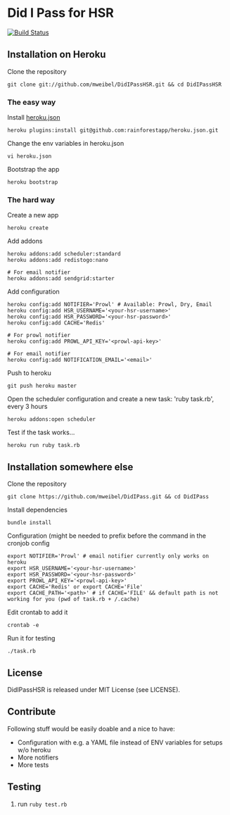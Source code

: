 # Did I Pass for HSR

[![Build Status](https://travis-ci.org/mweibel/DidIPassHSR.png)](https://travis-ci.org/mweibel/DidIPassHSR)

## Installation on Heroku

Clone the repository

    git clone git://github.com/mweibel/DidIPassHSR.git && cd DidIPassHSR

### The easy way

Install [heroku.json](https://github.com/rainforestapp/heroku.json#herokujson)

	heroku plugins:install git@github.com:rainforestapp/heroku.json.git

Change the env variables in heroku.json

	vi heroku.json

Bootstrap the app

	heroku bootstrap

### The hard way

Create a new app

    heroku create

Add addons

    heroku addons:add scheduler:standard
    heroku addons:add redistogo:nano

    # For email notifier
    heroku addons:add sendgrid:starter

Add configuration

    heroku config:add NOTIFIER='Prowl' # Available: Prowl, Dry, Email
    heroku config:add HSR_USERNAME='<your-hsr-username>'
    heroku config:add HSR_PASSWORD='<your-hsr-password>'
    heroku config:add CACHE='Redis'

    # For prowl notifier
    heroku config:add PROWL_API_KEY='<prowl-api-key>'

    # For email notifier
    heroku config:add NOTIFICATION_EMAIL='<email>'

Push to heroku

    git push heroku master

Open the scheduler configuration and create a new task: 'ruby task.rb', every 3 hours

    heroku addons:open scheduler

Test if the task works...

    heroku run ruby task.rb


## Installation somewhere else

Clone the repository

    git clone https://github.com/mweibel/DidIPass.git && cd DidIPass

Install dependencies

    bundle install

Configuration (might be needed to prefix before the command in the cronjob config

    export NOTIFIER='Prowl' # email notifier currently only works on heroku
    export HSR_USERNAME='<your-hsr-username>'
    export HSR_PASSWORD='<your-hsr-password>'
    export PROWL_API_KEY='<prowl-api-key>'
    export CACHE='Redis' or export CACHE='File'
    export CACHE_PATH='<path>' # if CACHE='FILE' && default path is not working for you (pwd of task.rb + /.cache)

Edit crontab to add it

    crontab -e

Run it for testing

    ./task.rb

## License
DidIPassHSR is released under MIT License (see LICENSE).

## Contribute
Following stuff would be easily doable and a nice to have:

  - Configuration with e.g. a YAML file instead of ENV variables for setups w/o heroku
  - More notifiers
  - More tests

## Testing
1. run `ruby test.rb`
